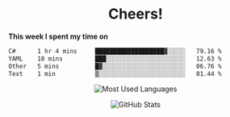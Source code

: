 <h1 align="center">Cheers!</h1>

**This week I spent my time on**
<!--START_SECTION:waka-->

```txt
C#      1 hr 4 mins     ███████████████████▓░░░░░   79.16 %
YAML    10 mins         ███░░░░░░░░░░░░░░░░░░░░░░   12.63 %
Other   5 mins          █▓░░░░░░░░░░░░░░░░░░░░░░░   06.76 %
Text    1 min           ▒░░░░░░░░░░░░░░░░░░░░░░░░   01.44 %
```

<!--END_SECTION:waka-->

<p align="center"><img src="https://github-readme-stats.vercel.app/api/top-langs/?username=thnkrn&layout=compact&hide=html&theme=tokyonight" alt="Most Used Languages" /></p>

<p align="center"><img src="https://github-readme-stats.vercel.app/api?username=thnkrn&show_icons=true&count_private=true&theme=tokyonight&show=reviews&hide_rank=false&rank_icon=github" alt="GitHub Stats" /></p>

<!-- <p align="center"><a href="https://wakatime.com"><img src="https://wakatime.com/share/@thnkrn/40092326-d1bd-471b-89da-9a7c63939402.png" /></p>
 -->
